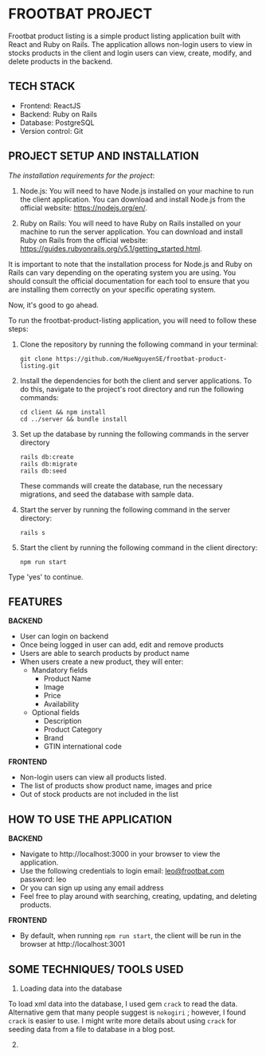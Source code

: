 # FROOTBAT PROJECT
Frootbat product listing is a simple product listing application built with React and Ruby on Rails. The application allows non-login users to view in stocks products in the client and login users can view, create, modify, and delete products in the backend.

## TECH STACK
- Frontend: ReactJS
- Backend: Ruby on Rails
- Database: PostgreSQL
- Version control: Git
## PROJECT SETUP AND INSTALLATION
*The installation requirements for the project*:

1. Node.js: You will need to have Node.js installed on your machine to run the client application. You can download and install Node.js from the official website: https://nodejs.org/en/.

2. Ruby on Rails: You will need to have Ruby on Rails installed on your machine to run the server application. You can download and install Ruby on Rails from the official website: https://guides.rubyonrails.org/v5.1/getting_started.html.

It is important to note that the installation process for Node.js and Ruby on Rails can vary depending on the operating system you are using. You should consult the official documentation for each tool to ensure that you are installing them correctly on your specific operating system.

Now, it's good to go ahead.

To run the frootbat-product-listing application, you will need to follow these steps:

1. Clone the repository by running the following command in your terminal:
    ```
    git clone https://github.com/HueNguyenSE/frootbat-product-listing.git
    ```
2. Install the dependencies for both the client and server applications. To do this, navigate to the project's root directory and run the following commands:
    ```
    cd client && npm install
    cd ../server && bundle install
    ```

3. Set up the database by running the following commands in the server directory
    ```
    rails db:create
    rails db:migrate
    rails db:seed
    ```
    These commands will create the database, run the necessary migrations, and seed the database with sample data.

4. Start the server by running the following command in the server directory:
    ```
    rails s
    ```

5. Start the client by running the following command in the client directory:
    ```
    npm run start
    ```
Type 'yes' to continue.

## FEATURES
**BACKEND**
- User can login on backend
- Once being logged in user can add, edit and remove products
- Users are able to search products by product name
- When users create a new product, they will enter:
    - Mandatory fields
        - Product Name
        - Image
        - Price
        - Availability
    - Optional fields
        - Description
        - Product Category
        - Brand
        - GTIN international code

**FRONTEND**
- Non-login users can view all products listed.
- The list of products show product name, images and price
- Out of stock products are not included in the list
## HOW TO USE THE APPLICATION

**BACKEND**
- Navigate to http://localhost:3000 in your browser to view the application.
- Use the following credentials to login
    email: leo@frootbat.com
    password: leo
- Or you can sign up using any email address
- Feel free to play around with searching, creating, updating, and deleting products.

**FRONTEND**
- By default, when running `npm run start`, the client will be run in the browser at http://localhost:3001
## SOME TECHNIQUES/ TOOLS USED
1. Loading data into the database

To load xml data into the database, I used gem `crack` to read the data. Alternative gem that many people suggest is `nokogiri` ; however, I found `crack` is easier to use.
I might write more details about using `crack` for seeding data from a file to database in a blog post.

2.



